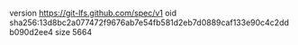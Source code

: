 version https://git-lfs.github.com/spec/v1
oid sha256:13d8bc2a077472f9676ab7e54fb581d2eb7d0889caf133e90c4c2ddb090d2ee4
size 5664
